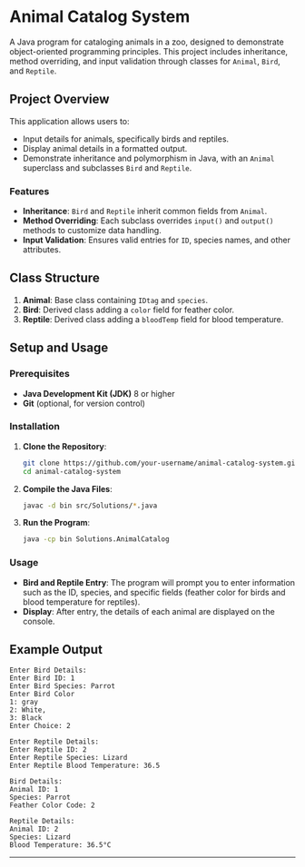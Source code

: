 # Animal Catalog System

A Java program for cataloging animals in a zoo, designed to demonstrate object-oriented programming principles. This project includes inheritance, method overriding, and input validation through classes for `Animal`, `Bird`, and `Reptile`.

## Project Overview

This application allows users to:
- Input details for animals, specifically birds and reptiles.
- Display animal details in a formatted output.
- Demonstrate inheritance and polymorphism in Java, with an `Animal` superclass and subclasses `Bird` and `Reptile`.

### Features

- **Inheritance**: `Bird` and `Reptile` inherit common fields from `Animal`.
- **Method Overriding**: Each subclass overrides `input()` and `output()` methods to customize data handling.
- **Input Validation**: Ensures valid entries for `ID`, species names, and other attributes.

## Class Structure

1. **Animal**: Base class containing `IDtag` and `species`.
2. **Bird**: Derived class adding a `color` field for feather color.
3. **Reptile**: Derived class adding a `bloodTemp` field for blood temperature.

## Setup and Usage

### Prerequisites

- **Java Development Kit (JDK)** 8 or higher
- **Git** (optional, for version control)

### Installation

1. **Clone the Repository**:
   ```bash
   git clone https://github.com/your-username/animal-catalog-system.git
   cd animal-catalog-system
   ```

2. **Compile the Java Files**:
   ```bash
   javac -d bin src/Solutions/*.java
   ```

3. **Run the Program**:
   ```bash
   java -cp bin Solutions.AnimalCatalog
   ```

### Usage

- **Bird and Reptile Entry**: The program will prompt you to enter information such as the ID, species, and specific fields (feather color for birds and blood temperature for reptiles).
- **Display**: After entry, the details of each animal are displayed on the console.

## Example Output

```
Enter Bird Details:
Enter Bird ID: 1
Enter Bird Species: Parrot
Enter Bird Color
1: gray
2: White,
3: Black
Enter Choice: 2

Enter Reptile Details:
Enter Reptile ID: 2
Enter Reptile Species: Lizard
Enter Reptile Blood Temperature: 36.5

Bird Details:
Animal ID: 1
Species: Parrot
Feather Color Code: 2

Reptile Details:
Animal ID: 2
Species: Lizard
Blood Temperature: 36.5°C
```

---
